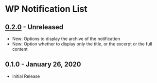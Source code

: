 # WP Notification List

## [0.2.0] - Unreleased
- New: Options to display the archive of the notification
- New: Option whether to display only the title, or the excerpt or the full content

[0.2.0]: https://github.com/TremiDkhar/wp-notification-list/compare/0.1.0...0.2.0

## 0.1.0 - January 26, 2020
- Initial Release